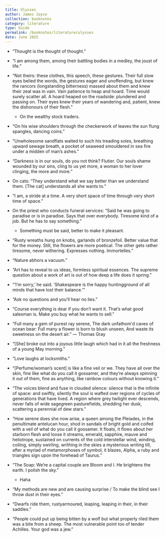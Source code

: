 ```yaml
---
title: Ulysses
author: James Joyce
collection: booknotes
category: literature
type: Guide
permalink: /booknotes/literature/ulysses
date: June 2025
---
```


- “Thought is the thought of thought.”
- “I am among them, among their battling bodies in a medley, the joust of life.”
- “Not theirs: these clothes, this speech, these gestures. Their full slow eyes belied the words, the gestures eager and unoffending, but knew the rancors (longstanding bitterness) massed about them and knew their zeal was in vain. Vain patience to heap and hoard. Time would surely scatter all. A hoard heaped on the roadside: plundered and passing on. Their eyes knew their years of wandering and, patient, knew the dishonours of their flesh.”
	- On the wealthy stock traders.

- “On his wise shoulders through the checkerwork of leaves the sun flung spangles, dancing coins.”
- “Unwholesome sandflats waited to such his treading soles, breathing upward sewage breath, a pocket of seaweed smouldered in sea fire under a midden of man’s ashes.”
- “Darkness is in our souls, do you not think? Flutier. Our souls shame wounded by our sins, cling to us yet more, a woman to her lover clinging, the more and more.”
- On cats: “They understand what we say better than we understand them. [The cat] understands all she wants to.”
- “I am, a stride at a time. A very short space of time through very short time of space.”
- On the priest who conducts funeral services: “Said he was going to paradise or is in paradise. Says that over everybody. Tiresome kind of a job. But he has to say something.”
	- Something must be said, better to make it pleasant.

- “Rusty wreaths hung on knobs, garlands of bronzefoil. Better value that for the money. Still, the flowers are more poetical. The other gets rather tiresome, never withering. Expresses nothing. Immortelles.”
- “Nature abhors a vacuum.”
- “Art has to reveal to us ideas, formless spiritual essences. The supreme question about a work of art is out of how deep a life does it spring.”
- “‘I’m sorry,’ he said. ‘Shakespeare is the happy huntingground of all minds that have lost their balance.’”
- “Ask no questions and you’ll hear no lies.”
- “Course everything is dear if you don’t want it. That’s what good salesman is. Make you buy what he wants to sell.”
- “Full many a gem of purest ray serene, The dark unfathom'd caves of ocean bear: Full many a flower is born to blush unseen, And waste its sweetness on the desert air.” — Thomas Gray
- “[She] broke out into a joyous little laugh which had in it all the freshness of a young May morning.”
- “Love laughs at locksmiths.”
- “[Perfume/woman’s scent] is like a fine veil or we. They have all over the skin, fine like what do you call it gossamer, and they’re always spinning it out of them, fine as anything, like rainbow colours without knowing it.”
- “The voices blend and fuse in clouded silence: silence that is the infinite of space: and swiftly, silently the soul is wafted over regions of cycles of generations that have lived. A region where grey twilight ever descends, never falls of wide sagegreen pasturefields, shedding her dusk, scattering a perennial of dew stars.”
- “How serene does she now arise, a queen among the Pleiades, in the penultimate antelucan hour, shod in sandals of bright gold and coifed with a veil of what do you call it gossamer. It floats, it flows about her starborn flesh and loose it streams, emerald, sapphire, mauve and heliotrope, sustained on currents of the cold interstellar wind, winding, coiling, simply swirling, writhing in the skies a mysterious writing till, after a myriad of metamorphoses of symbol, it blazes, Alpha, a ruby and triangles sign upon the forehead of Taurus.”
- “The Soap: We’re a capital couple are Bloom and I. He brightens the earth. I polish the sky.”
	- Haha
-  “My methods are new and are causing surprise / To make the blind see I throw dust in their eyes.”
- “Dwarfs ride them, rustyarmoured, leaping, leaping in their, in their saddles.”
- “People could put up being bitten by a wolf but what properly riled them was a bite from a sheep. The most vulnerable point too of tender Achilles. Your god was a jew.”
